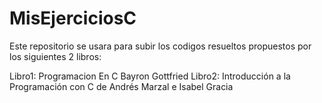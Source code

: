 MisEjerciciosC
==============

Este repositorio se usara para subir los codigos resueltos propuestos por los siguientes 2 libros:

Libro1: Programacion En C Bayron Gottfried 
Libro2: Introducción a la Programación con C de Andrés Marzal e Isabel Gracia

